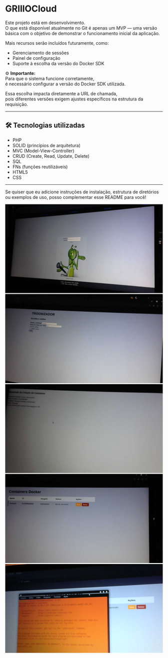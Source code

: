 # GRIllOCloud

Este projeto está em desenvolvimento.  
O que está disponível atualmente no Git é apenas um MVP — uma versão 
básica com o objetivo de demonstrar o funcionamento inicial da aplicação.

Mais recursos serão incluídos futuramente, como:

- Gerenciamento de sessões  
- Painel de configuração  
- Suporte à escolha da versão do Docker SDK  

⚙️ **Importante:**  
Para que o sistema funcione corretamente,  
é necessário configurar a versão do Docker SDK utilizada.  

Essa escolha impacta diretamente a URL de chamada,  
pois diferentes versões exigem ajustes específicos
 na estrutura da requisição.

---

## 🛠 Tecnologias utilizadas

- PHP  
- SOLID (princípios de arquitetura)  
- MVC (Model-View-Controller)  
- CRUD (Create, Read, Update, Delete)  
- SQL  
- FNs (funções reutilizáveis)  
- HTML5  
- CSS  

---

Se quiser que eu adicione instruções de instalação, estrutura
 de diretórios ou exemplos de uso, posso complementar esse 
README para você!

![Descrição da imagem](assets/login.jpg)
![Descrição da imagem](assets/login2.jpg)
![Descrição da imagem](assets/login3.jpg)
![Descrição da imagem](assets/login4.jpg)
![Descrição da imagem](assets/login5.jpg)